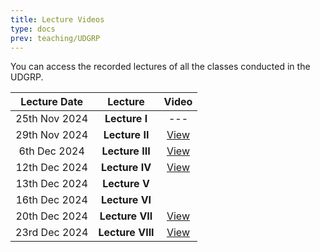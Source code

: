 ```yaml
---
title: Lecture Videos
type: docs
prev: teaching/UDGRP
---
```

You can access the recorded lectures of all the classes conducted in the UDGRP.

|     Lecture Date      |      Lecture     |    Video    |
|:---------------------:|:---------------------:|:----------------:|
| 25th Nov 2024 | **Lecture I**     | --- |
| 29th Nov 2024 | **Lecture II**    |  [View](https://drive.google.com/file/d/15HMkkSBmOjMMYW94HgiuHWbCY3PVhSSD/view?usp=sharing) |
| 6th Dec 2024  | **Lecture III**   |  [View](https://drive.google.com/file/d/1kk1QPkq3g1NJeBzjdx2nwxBRt253eypG/view?usp=sharing) |
| 12th Dec 2024  | **Lecture IV**    |  [View](https://drive.google.com/file/d/1l94EGwxxLWOdbs-V2hoBAZ6g906iHypS/view?usp=sharing)|
| 13th Dec 2024 | **Lecture V**     |   |
| 16th Dec 2024 | **Lecture VI**    |   |
| 20th Dec 2024 | **Lecture VII**   | [View](https://drive.google.com/file/d/1YBqTe-ti4BcFMRfwXfJ3bmSPuVSqMRyn/view?usp=sharing) |
| 23rd Dec 2024 | **Lecture VIII**   | [View](https://drive.google.com/file/d/1Da5TxMBAeMhojxqVU4fNGJHJHOYH-J9y/view?usp=sharing) |
